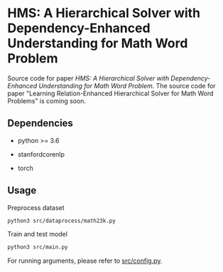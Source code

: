  # HMS: A Hierarchical Solver with Dependency-Enhanced Understanding for Math Word Problem
Source code for paper *HMS: A Hierarchical Solver with Dependency-Enhanced Understanding for Math Word Problem*.
The source code for paper "Learning Relation-Enhanced Hierarchical Solver for Math Word Problems" is coming soon.

 ## Dependencies
- python >= 3.6

- stanfordcorenlp
- torch

 ## Usage
Preprocess dataset
```bash
python3 src/dataprocess/math23k.py
```
Train and test model
```bash
python3 src/main.py
```
For running arguments, please refer to [src/config.py](src/config.py).
